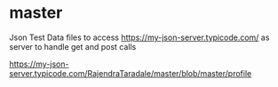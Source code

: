 # master
Json Test Data files to access https://my-json-server.typicode.com/ as server to handle get and post calls


https://my-json-server.typicode.com/RajendraTaradale/master/blob/master/profile

